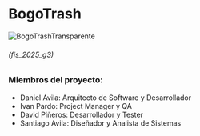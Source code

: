 # BogoTrash

![BogoTrashTransparente](https://github.com/user-attachments/assets/4e4d677b-98ea-4686-b66c-50ed5c9136f9)

###### (fis_2025_g3)

### Miembros del proyecto:

- Daniel  Avila: Arquitecto de Software y Desarrollador
- Ivan Pardo: Project Manager y QA
- David Piñeros:  Desarrollador y Tester
- Santiago Avila: Diseñador y Analista de Sistemas


